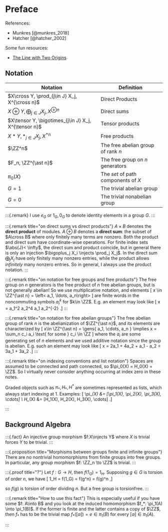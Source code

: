 # Preface

References:

- Munkres [@munkres_2018]
- Hatcher [@hatcher_2002]

Some fun resources:

- [The Line with Two Origins](https://blogs.scientificamerican.com/roots-of-unity/a-few-of-my-favorite-spaces-the-line-with-2-origins/)

## Notation

| Notation                                             | Definition                          |
|------------------------------------------------------|-------------------------------------|
| $X\cross Y, \prod_{j\in J} X_j, X^{\cross n}$        | Direct Products                     |
| $X\oplus Y, \bigoplus_{j\in J} X_j, X^{\oplus n}$    | Direct sums                         |
| $X\tensor Y, \bigotimes_{j\in J} X_j, X^{\tensor n}$ | Tensor products                     |
| $X\ast Y, \ast_{j\in J} X_j, X^{\ast n}$             | Free products                       |
| $\ZZ^n$                                              | The free abelian group of rank $n$  |
| $F_n, \ZZ^{\ast n}$                                  | The free group on $n$ generators    |
| $\pi_0(X)$                                           | The *set* of path components of $X$ |
| $G=1$                                                | The trivial abelian group           |
| $G=0$                                                | The trivial nonabelian group        |


:::{.remark}
I use $e_G$ or $1_G, 0_G$ to denote identity elements in a group $G$.
:::

:::{.remark title="on direct sums vs direct products"}
$A\times B$ denotes the **direct product** of modules.
$A\oplus B$ denotes a **direct sum**: the subset of $A\cross B$ where only finitely many terms are nonzero.
Both the product and direct sum have coordinate-wise operations.
For finite index sets $\abs{J}< \infty$, the direct sum and product coincide, but in general there is only an injection $\bigoplus_j X_i \injects \prod_j X_j$.
In the direct sum $\bigoplus_j X_j$ have only finitely many nonzero entries, while the product allows *infinitely* many nonzero entries.
So in general, I always use the product notation.
:::

:::{.remark title="on notation for free groups and free products"}
The free group on $n$ generators is the free product of $n$ free abelian groups, but is not generally abelian!
So we use multiplicative notation, and elements 
\[
x \in \ZZ^{\ast n} = \left< a_1, \ldots, a_n\right>
\]
are finite words in the noncommuting symbols $a_i^k$ for $k\in \ZZ$.
E.g. an element may look like 
\[
x = a_1^2 a_2^4 a_1 a_2^{-2}
.\]
:::

:::{.remark title="on notation for free abelian groups"}
The free abelian group of rank $n$ is the abelianization of $\ZZ^{\ast n}$,
and its elements are characterized by
\[
x\in \ZZ^{\ast n} = \gens{ a_1, \cdots, a_n } \implies x = \sum_n c_i a_i \text{ for some } c_i \in \ZZ
\]
where the $a_i$ are some generating set of $n$ elements and we used additive notation since the group is abelian.
E.g. such an element may look like 
\[
x = 2a_1 + 4a_2 + a_1 - a_2 = 3a_1 + 3a_2
.\]
:::

:::{.remark title="on indexing conventions and list notation"}
Spaces are assumed to be connected and path connected, so $\pi_0(X) = H_0(X) = \ZZ$.
So I virtually never consider anything occurring at index zero in these notes.

Graded objects such as $\pi_*, H_*, H^*$ are sometimes represented as lists, which always start indexing at 1.
Examples: 
\[
\pi_*(X) &= [\pi_1(X), \pi_2(X), \pi_3(X), \cdots] \\
H_*(X) &= [H_1(X), H_2(X), H_3(X), \cdots]
.\]

:::

## Background Algebra 

:::{.fact}
An injective group morphism $f:X\injects Y$ where $X$ is trivial forces $Y$ to be trivial.
:::

:::{.proposition title="Morphisms between groups finite and infinite groups"}
There are no nontrivial homomorphisms from finite groups into free groups.
In particular, any group morphism $f: \ZZ_n \to \ZZ$ is trivial.
:::

:::{.proof title="?"}
Let $f: G\to H$, then $f(1_G) = 1_H$.
Supposing $g\in G$ is torsion of order $n$, we have
\[
1_H = f(1_G) = f(g^n) = f(g)^n 
,\]

so $f(g)$ is torsion of order dividing $n$.
But a free group is torsionfree.
:::

:::{.remark title="How to use this fact"}
This is especially useful if you have some $f: A\into B$ and you look at the induced homomorphism $f_*: \pi_1(A) \into \pi_1(B)$. If the former is finite and the latter contains a copy of $\ZZ$, then $f_*$ has to be the trivial map $f_*([\alpha]) = e \in \pi_1(B)$ for every $[\alpha] \in \pi_1(A)$.

:::

 
